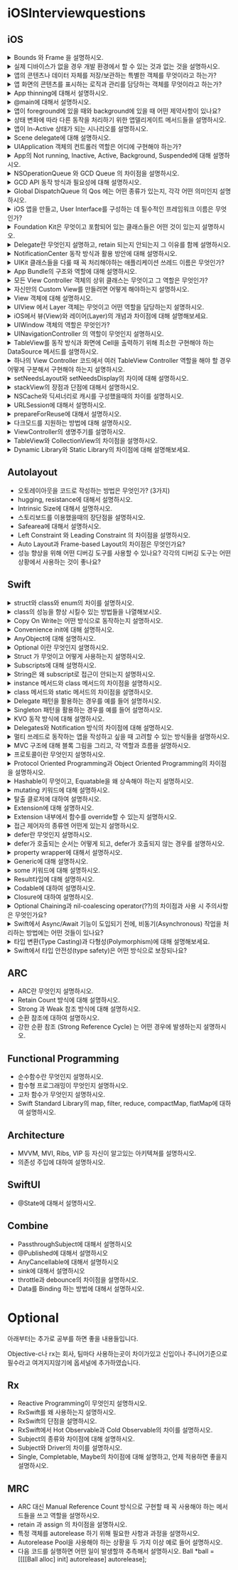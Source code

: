 # iOSInterviewquestions

## iOS
<details> 
  <summary> Bounds 와 Frame 을 설명하시오. </summary>
  
  ```
  bounds: 자신을 기준으로 view의 위치와 크기를 표현
  frame: 슈퍼뷰를 기준으로 view의 위치와 크기를 표현
  ```
  
</details>

<details> 
  <summary> 실제 디바이스가 없을 경우 개발 환경에서 할 수 있는 것과 없는 것을 설명하시오. </summary>
  
  ```
  할 수 있는 것 : 애플페이, face id
  할 수 없는 것 : 카메라, push 알림
  ```
  
</details>

<details> 
  <summary> 앱의 콘텐츠나 데이터 자체를 저장/보관하는 특별한 객체를 무엇이라고 하는가? </summary>
  
  ```
  UserDefaults
  : 앱이 실행되는 동안(런타임) Key-Value 형태로 데이터를 저장하는 사용자의 기본 데이터베이스에 대한 인터페이스
  
  - 대용량의 데이터보다 단일 데이터(ex 사용자 기본 설정, 로그인 여부 등)를 저장하는데 더 적합
  - 싱글톤 패턴으로 설계되어 앱 전체에 단 하나의 인스턴스만 존재
  ```
 
</details>

<details> 
  <summary> 앱 화면의 콘텐츠를 표시하는 로직과 관리를 담당하는 객체를 무엇이라고 하는가? </summary>
  
  ```
  UIViewController
  : UIKit 기반 앱의 뷰 계층 구조를 관리하는 객체
  
  - 데이터의 변경에 대한 응답으로 뷰의 업데이트
  - 뷰 크기 조정 및 전체 인터페이스 레이아웃 관리
  - 뷰와의 사용자 상호 작용에 응답
  ```
</details>

<details> 
  <summary> App thinning에 대해서 설명하시오. </summary>
  
  ```
  App thinning
  : 사용자의 기기와 OS버전에 맞춰 필요한 앱 번들을 만들고 전달하는 것
  
  - App store와 OS가 사용자의 기기와 OS버전에 맞게 App의 기능을 제공하고 설치공간을 최소화하여 App 설치 최적화
  - 더 빠른 다운로드와 더 많은 공간을 제공
  - App thinning 방법 
    - Slicing : App store가 앱이 지원하는 기기 및 OS 버전에 따라 다양한 변형(App variant)를 제공하는 것
    - Bitcode : Appstore가 다운로드되기전에 디바이스에 맞게 앱을 최적화 하여 바이너리를 새로 만들어 제공하는 것
    - ODR(= Order-Demand-Resource, 주문형 리소스) : 사용자에게 해당 리소스가 필요할 때 그 리소스를 앱스토어에서 가져오는 것
  ```
</details>

<details> 
  <summary> @main에 대해서 설명하시오. </summary>
  
  <img width="436" alt="스크린샷 2023-06-17 오후 6 06 53" src="https://github.com/seonyoung42/iOSInterviewquestions/assets/77603632/c479ec91-bd4e-4876-816a-a28e26825612">

  ```
  @main
  : 프로그램 실행 시작 시 진입점을 지정하기 위한 Swift 언어의 기능
  
  @main을 선언해줌으로써 UIKit 앱의 진입점은 해당 클래스가 되고 시스템은 UIApplicationDelegate 프로토콜에 구현되어있는 정적 main() 함수를 호출하게 된다
  ```
  
</details>

<details> 
  <summary> 앱이 foreground에 있을 때와 background에 있을 때 어떤 제약사항이 있나요?  </summary>
  
  ```
  
  ```
  
</details>

<details> 
  <summary> 상태 변화에 따라 다른 동작을 처리하기 위한 앱델리게이트 메서드들을 설명하시오. </summary>
  
  ```
  
  ```
  
</details>

<details> 
  <summary> 앱이 In-Active 상태가 되는 시나리오를 설명하시오. </summary>
  
  ```
  
  ```
  
</details>

<details> 
  <summary> Scene delegate에 대해 설명하시오.  </summary>
  
  ```
  
  ```
  
</details>

<details> 
  <summary> UIApplication 객체의 컨트롤러 역할은 어디에 구현해야 하는가?  </summary>
  
  ```
  ```
  
</details>

<details> 
  <summary> App의 Not running, Inactive, Active, Background, Suspended에 대해 설명하시오. </summary>
  
  ```
  ```
  
</details>

<details> 
  <summary> NSOperationQueue 와 GCD Queue 의 차이점을 설명하시오. </summary>
  
  ```
  ```
  
</details>

<details> 
  <summary> GCD API 동작 방식과 필요성에 대해 설명하시오. </summary>
  
  ```
  ```
  
</details>

<details> 
  <summary> Global DispatchQueue 의 Qos 에는 어떤 종류가 있는지, 각각 어떤 의미인지 설명하시오. </summary>
  
  ```
  ```
  
</details>

<details> 
  <summary> iOS 앱을 만들고, User Interface를 구성하는 데 필수적인 프레임워크 이름은 무엇인가? </summary>
  
  ```
  ```
  
</details>

<details> 
  <summary> Foundation Kit은 무엇이고 포함되어 있는 클래스들은 어떤 것이 있는지 설명하시오. </summary>
  
  ```
  ```
  
</details>

<details> 
  <summary> Delegate란 무엇인지 설명하고, retain 되는지 안되는지 그 이유를 함께 설명하시오. </summary>
  
  ```
  ```
  
</details>

<details> 
  <summary> NotificationCenter 동작 방식과 활용 방안에 대해 설명하시오. </summary>
  
  ```
  ```
  
</details>

<details> 
  <summary> UIKit 클래스들을 다룰 때 꼭 처리해야하는 애플리케이션 쓰레드 이름은 무엇인가? </summary>
  
  ```
  ```
  
</details>

<details> 
  <summary> App Bundle의 구조와 역할에 대해 설명하시오. </summary>
  
  ```
  ```
  
</details>


<details> 
  <summary> 모든 View Controller 객체의 상위 클래스는 무엇이고 그 역할은 무엇인가? </summary>
  
  ```
  ```
  
</details>

<details> 
  <summary> 자신만의 Custom View를 만들려면 어떻게 해야하는지 설명하시오. </summary>
  
  ```
  ```
  
</details>


<details> 
  <summary> View 객체에 대해 설명하시오. </summary>
  
  ```
  ```
  
</details>


<details> 
  <summary> UIView 에서 Layer 객체는 무엇이고 어떤 역할을 담당하는지 설명하시오. </summary>
  
  ```
  ```
  
</details>

<details> 
  <summary> iOS에서 뷰(View)와 레이어(Layer)의 개념과 차이점에 대해 설명해보세요.</summary>
  
  ```
  ```
  
</details>

<details> 
  <summary> UIWindow 객체의 역할은 무엇인가? </summary>
  
  ``` 
  ```
  
</details>

<details> 
  <summary> UINavigationController 의 역할이 무엇인지 설명하시오.</summary>
  
  ```
  ```
  
</details>

<details> 
  <summary> TableView를 동작 방식과 화면에 Cell을 출력하기 위해 최소한 구현해야 하는 DataSource 메서드를 설명하시오.</summary>
  
  ```
  ```
  
</details>

<details> 
  <summary> 하나의 View Controller 코드에서 여러 TableView Controller 역할을 해야 할 경우 어떻게 구분해서 구현해야 하는지 설명하시오. </summary>
  
  ```
  ```
  
</details>

<details> 
  <summary> setNeedsLayout와 setNeedsDisplay의 차이에 대해 설명하시오. </summary>
  
  ```
  ```
  
</details>

<details> 
  <summary> stackView의 장점과 단점에 대해서 설명하시오. </summary>
  
  ```
  ```
  
</details>

<details> 
  <summary> NSCache와 딕셔너리로 캐시를 구성했을때의 차이를 설명하시오. </summary>
  
  ```
  ```
  
</details>

<details> 
  <summary> URLSession에 대해서 설명하시오. </summary>
  
  ```
  ```
  
</details>

<details> 
  <summary> prepareForReuse에 대해서 설명하시오. </summary>
  
  ```
  ```
  
</details>

<details> 
  <summary> 다크모드를 지원하는 방법에 대해 설명하시오. </summary>
  
  ```
  ```
  
</details>

<details> 
  <summary> ViewController의 생명주기를 설명하시오. </summary>
  
  ```
  ```
  
</details>

<details> 
  <summary> TableView와 CollectionView의 차이점을 설명하시오. </summary>
  
  ```
  ```
  
</details>

<details> 
  <summary> Dynamic Library와 Static Library의 차이점에 대해 설명해보세요. </summary>
  
  ```
  ```
  
</details>

## Autolayout
- 오토레이아웃을 코드로 작성하는 방법은 무엇인가? (3가지)
- hugging, resistance에 대해서 설명하시오.
- Intrinsic Size에 대해서 설명하시오.
- 스토리보드를 이용했을때의 장단점을 설명하시오.
- Safearea에 대해서 설명하시오.
- Left Constraint 와 Leading Constraint 의 차이점을 설명하시오.
- Auto Layout과 Frame-based Layout의 차이점은 무엇인가요?
- 성능 향상을 위해 어떤 디버깅 도구를 사용할 수 있나요? 각각의 디버깅 도구는 어떤 상황에서 사용하는 것이 좋나요?

## Swift
<details> 
  <summary> struct와 class와 enum의 차이를 설명하시오. </summary>
  
  ```
  struct : 상속(x), 값 타입 - 스택에 저장, 
  class : 상속(ㅇ), 참조 타입 - 스택에 포인터/힙에 데이터 저장,
  enum : 상속(x), 참조 타입 - 스택에 포인터/힙에 데이터 저장,
  
  셋의 공통점 : extenstion으로 기능 확장 가능, 프로토콜 채태 가능
  ```
  
</details>

<details> 
  <summary> class의 성능을 향상 시킬수 있는 방법들을 나열해보시오. </summary>
  
  ```
  class에 접근제어자(final, privete)을 사용해 Dynamic Dispatch 메커니즘으로 작동하는 Class를 Static Dispatch 방식으로 작동하게 한다.
  
  Static Dispatch : 앱이 동작하기 전인 컴파일 시점에 호출할 함수를 결정하기 때문에 성능이 좋다.
  Dynamic Dispatch : 컴파일 이후 앱을 실행하는동안인 런타임 시점에 호출하 함수를 결정하기 때문에 성능이 떨어진다.
  ```
    
</details>

<details> 
  <summary> Copy On Write는 어떤 방식으로 동작하는지 설명하시오. </summary>
  
  ```
  Copy On Write
  : Swift의 값 타입은 새로운 변수를 할당하거나 파라미터로 전달될 때 값 복사가 일어난다.
  다만, 이러한 복사 작업은 상당한 시간이 걸리므로 실제 원본이나 복사본이 수정되기 전까지는 복사를 하지 않고 원본 리소스를 공유하다가
  원본이나 복사본에서 수정이 일어날 경우, 그때 복사하는 작업을 하는 기술이다. 
  
  - Swift에선 Collection Type(Array, Dictionary, Set)을 복사해서 사용
  ```
  
</details>

<details> 
  <summary> Convenience init에 대해 설명하시오. </summary>
  
  ```
  
  ```
  
</details>

<details> 
  <summary> AnyObject에 대해 설명하시오. </summary>
  
  ```
  
  ```
  
</details>

<details> 
  <summary> Optional 이란 무엇인지 설명하시오. </summary>
  
  ```
  
  ```
  
</details>

<details> 
  <summary> Struct 가 무엇이고 어떻게 사용하는지 설명하시오. </summary>
  
  ```
  
  ```
  
</details>

<details> 
  <summary> Subscripts에 대해 설명하시오. </summary>
  
  ```
  ```
  
</details>

<details> 
  <summary> String은 왜 subscript로 접근이 안되는지 설명하시오. </summary>
  
  ```
  ```
  
</details>

<details> 
  <summary> instance 메서드와 class 메서드의 차이점을 설명하시오. </summary>
  
  ```
  ```
  
</details>

<details> 
  <summary> class 메서드와 static 메서드의 차이점을 설명하시오. </summary>
  
  ```
  ```
  
</details>

<details> 
  <summary> Delegate 패턴을 활용하는 경우를 예를 들어 설명하시오. </summary>
  
  ```
  ```
  
</details>
<details> 
  <summary> Singleton 패턴을 활용하는 경우를 예를 들어 설명하시오. </summary>
  
  ```
  ```
  
</details>

<details> 
  <summary> KVO 동작 방식에 대해 설명하시오.  </summary>
  
  ```
  ```
  
</details>

<details> 
  <summary> Delegates와 Notification 방식의 차이점에 대해 설명하시오.  </summary>
  
  ```
  ```
  
</details>

<details> 
  <summary> 멀티 쓰레드로 동작하는 앱을 작성하고 싶을 때 고려할 수 있는 방식들을 설명하시오. </summary>
  
  ```
  ```
  
</details>

<details> 
  <summary> MVC 구조에 대해 블록 그림을 그리고, 각 역할과 흐름을 설명하시오. </summary>
  
  ```
  ```
  
</details>

<details> 
  <summary> 프로토콜이란 무엇인지 설명하시오. </summary>
  
  ```
  ```
  
</details>

<details> 
  <summary> Protocol Oriented Programming과 Object Oriented Programming의 차이점을 설명하시오. </summary>
  
  ```
  ```
  
</details>

<details> 
  <summary> Hashable이 무엇이고, Equatable을 왜 상속해야 하는지 설명하시오. </summary>
  
  ```
  ```
  
</details>

<details> 
  <summary> mutating 키워드에 대해 설명하시오. </summary>
  
  ```
  ```
  
</details>

<details> 
  <summary> 탈출 클로저에 대하여 설명하시오. </summary>
  
  ```
  ```
  
</details>

<details> 
  <summary> Extension에 대해 설명하시오. </summary>
  
  ```
  ```
  
</details>

<details> 
  <summary> Extension 내부에서 함수를 override할 수 있는지 설명하시오. </summary>
  
  ```
  ```
  
</details>

<details> 
  <summary> 접근 제어자의 종류엔 어떤게 있는지 설명하시오. </summary>
  
  ```
  ```
  
</details>

<details> 
  <summary> defer란 무엇인지 설명하시오. </summary>
  
  ```
  ```
  
</details>

<details> 
  <summary> defer가 호출되는 순서는 어떻게 되고, defer가 호출되지 않는 경우를 설명하시오. </summary>
  
  ```
  ```
  
</details>

<details> 
  <summary> property wrapper에 대해서 설명하시오. </summary>
  
  ```
  ```
  
</details>

<details> 
  <summary> Generic에 대해 설명하시오. </summary>
  
  ```
  ```
  
</details>

<details> 
  <summary> some 키워드에 대해 설명하시오. </summary>
  
  ```
  ```
  
</details>


<details> 
  <summary> Result타입에 대해 설명하시오. </summary>
  
  ```
  ```
  
</details>

<details> 
  <summary> Codable에 대하여 설명하시오. </summary>
  
  ```
  ```
  
</details>

<details> 
  <summary> Closure에 대하여 설명하시오. </summary>
  
  ```
  ```
  
</details>

<details> 
  <summary> Optional Chaining과 nil-coalescing operator(??)의 차이점과 사용 시 주의사항은 무엇인가요? </summary>
  
  ```
  ```
  
</details>

<details> 
  <summary> Swift에서 Async/Await 기능이 도입되기 전에, 비동기(Asynchronous) 작업을 처리하는 방법에는 어떤 것들이 있나요? </summary>
  
  ```
  ```
  
</details>

<details> 
  <summary> 타입 변환(Type Casting)과 다형성(Polymorphism)에 대해 설명해보세요. </summary>
  
  ```
  ```
  
</details>


<details> 
  <summary> Swift에서 타입 안전성(type safety)은 어떤 방식으로 보장되나요? </summary>
  
  ```
  ```
  
</details>

## ARC
- ARC란 무엇인지 설명하시오.
- Retain Count 방식에 대해 설명하시오.
- Strong 과 Weak 참조 방식에 대해 설명하시오.
- 순환 참조에 대하여 설명하시오.
- 강한 순환 참조 (Strong Reference Cycle) 는 어떤 경우에 발생하는지 설명하시오.

## Functional Programming
- 순수함수란 무엇인지 설명하시오.
- 함수형 프로그래밍이 무엇인지 설명하시오.
- 고차 함수가 무엇인지 설명하시오.
- Swift Standard Library의 map, filter, reduce, compactMap, flatMap에 대하여 설명하시오.

## Architecture
- MVVM, MVI, Ribs, VIP 등 자신이 알고있는 아키텍쳐를 설명하시오.
- 의존성 주입에 대하여 설명하시오.

## SwiftUI
- @State에 대해서 설명하시오.

## Combine
- PassthroughSubject에 대해서 설명하시오
- @Published에 대해서 설명하시오
- AnyCancellable에 대해서 설명하시오
- sink에 대해서 설명하시오
- throttle과 debounce의 차이점을 설명하시오.
- Data를 Binding 하는 방법에 대해서 설명하시오.

# Optional
아래부터는 추가로 공부를 하면 좋을 내용들입니다.

Objective-c나 rx는 회사, 팀마다 사용하는곳이 차이가있고 신입이나 주니어기준으로 필수라고 여겨지지않기에 옵셔널에 추가하였습니다.

## Rx
- Reactive Programming이 무엇인지 설명하시오.
- RxSwift를 왜 사용하는지 설명하시오.
- RxSwift의 단점을 설명하시오.
- RxSwift에서 Hot Observable과 Cold Observable의 차이를 설명하시오.
- Subject의 종류와 차이점에 대해 설명하시오.
- Subject와 Driver의 차이를 설명하시오.
- Single, Completable, Maybe의 차이점에 대해 설명하고, 언제 적용하면 좋을지 설명하시오.

## MRC
- ARC 대신 Manual Reference Count 방식으로 구현할 때 꼭 사용해야 하는 메서드들을 쓰고 역할을 설명하시오.
- retain 과 assign 의 차이점을 설명하시오.
- 특정 객체를 autorelease 하기 위해 필요한 사항과 과정을 설명하시오.
- Autorelease Pool을 사용해야 하는 상황을 두 가지 이상 예로 들어 설명하시오. 
- 다음 코드를 실행하면 어떤 일이 발생할까 추측해서 설명하시오.
Ball *ball = [[[[Ball alloc] init] autorelease] autorelease];


